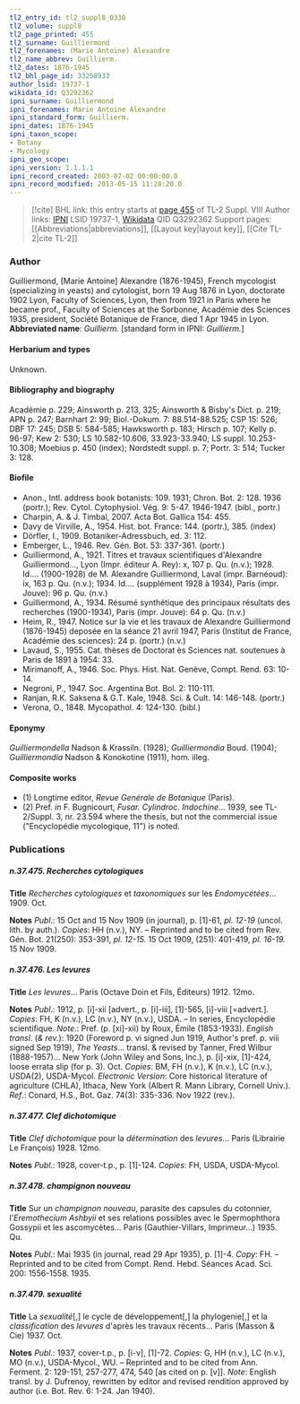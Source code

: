 ```yaml
---
tl2_entry_id: tl2_suppl8_0330
tl2_volume: suppl8
tl2_page_printed: 455
tl2_surname: Guilliermond
tl2_forenames: (Marie Antoine) Alexandre
tl2_name_abbrev: Guillierm.
tl2_dates: 1876-1945
tl2_bhl_page_id: 33258933
author_lsid: 19737-1
wikidata_id: Q3292362
ipni_surname: Guilliermond
ipni_forenames: Marie Antoine Alexandre
ipni_standard_form: Guillierm.
ipni_dates: 1876-1945
ipni_taxon_scope: 
- Botany
- Mycology
ipni_geo_scope: 
ipni_version: 1.1.1.1
ipni_record_created: 2003-07-02 00:00:00.0
ipni_record_modified: 2013-05-15 11:28:20.0
---
```


> [!cite] BHL link: this entry starts at [page 455](https://www.biodiversitylibrary.org/page/33258933) of TL-2 Suppl. VIII
> Author links: [IPNI](https://www.ipni.org/a/19737-1) LSID 19737-1, [Wikidata](https://www.wikidata.org/wiki/Q3292362) QID Q3292362
> Support pages: [[Abbreviations|abbreviations]], [[Layout key|layout key]], [[Cite TL-2|cite TL-2]]

### Author

Guilliermond, \[Marie Antoine\] Alexandre (1876-1945), French mycologist (specializing in yeasts) and cytologist, born 19 Aug 1876 in Lyon, doctorate 1902 Lyon, Faculty of Sciences, Lyon, then from 1921 in Paris where he became prof., Faculty of Sciences at the Sorbonne, Académie des Sciences 1935, president, Société Botanique de France, died 1 Apr 1945 in Lyon. 
**Abbreviated name**: *Guillierm.* \[standard form in IPNI: *Guillierm.*\]

#### Herbarium and types

Unknown.

#### Bibliography and biography

Académie p. 229; Ainsworth p. 213, 325; Ainsworth & Bisby's Dict. p. 219; APN p. 247; Barnhart 2: 99; Biol.-Dokum. 7: 88.514-88.525; CSP 15: 526; DBF 17: 245; DSB 5: 584-585; Hawksworth p. 183; Hirsch p. 107; Kelly p. 96-97; Kew 2: 530; LS 10.582-10.606, 33.923-33.940; LS suppl. 10.253-10.308; Moebius p. 450 (index); Nordstedt suppl. p. 7; Portr. 3: 514; Tucker 3: 128.

#### Biofile

- Anon., Intl. address book botanists: 109. 1931; Chron. Bot. 2: 128. 1936 (portr.); Rev. Cytol. Cytophysiol. Vég. 9: 5-47. 1946-1947. (bibl., portr.)
- Charpin, A. & J. Timbal, 2007. Acta Bot. Gallica 154: 455.
- Davy de Virville, A., 1954. Hist. bot. France: 144. (portr.), 385. (index)
- Dörfler, I., 1909. Botaniker-Adressbuch, ed. 3: 112.
- Emberger, L., 1946. Rev. Gén. Bot. 53: 337-361. (portr.)
- Guilliermond, A., 1921. Titres et travaux scientifiques d'Alexandre Guilliermond..., Lyon (Impr. éditeur A. Rey): x, 107 p. Qu. (n.v.); 1928. Id.... (1900-1928) de M. Alexandre Guilliermond, Laval (impr. Barnéoud): ix, 163 p. Qu. (n.v.); 1934. Id.... (supplément 1928 à 1934), Paris (impr. Jouve): 96 p. Qu. (n.v.)
- Guilliermond, A., 1934. Résumé synthétique des principaux résultats des recherches (1900-1934), Paris (impr. Jouve): 64 p. Qu. (n.v.)
- Heim, R., 1947. Notice sur la vie et les travaux de Alexandre Guilliermond (1876-1945) deposée en la séance 21 avril 1947, Paris (Institut de France, Académie des sciences): 24 p. (portr.) (n.v.)
- Lavaud, S., 1955. Cat. thèses de Doctorat ès Sciences nat. soutenues à Paris de 1891 à 1954: 33.
- Mirimanoff, A., 1946. Soc. Phys. Hist. Nat. Genève, Compt. Rend. 63: 10-14.
- Negroni, P., 1947. Soc. Argentina Bot. Bol. 2: 110-111.
- Ranjan, R.K. Saksena & G.T. Kale, 1948. Sci. & Cult. 14: 146-148. (portr.)
- Verona, O., 1848. Mycopathol. 4: 124-130. (bibl.)

#### Eponymy

*Guilliermondella* Nadson & Krassiln. (1928); *Guilliermondia* Boud. (1904); *Guilliermondia* Nadson & Konokotine (1911), hom. illeg.

#### Composite works

- (1) Longtime editor, *Revue Genérale de Botanique* (Paris).
- (2) Pref. *in* F. Bugnicourt, *Fusar. Cylindroc. Indochine*... 1939, see TL-2/Suppl. 3, nr.
23.594 where the thesis, but not the commercial issue ("Encyclopédie mycologique, 11") is noted.

### Publications

##### n.37.475. Recherches cytologiques

**Title**
*Recherches cytologiques* et *taxonomiques* sur les *Endomycétées*... 1909. Oct.

**Notes**
*Publ*.: 15 Oct and 15 Nov 1909 (in journal), p. \[1\]-61, *pl. 12-19* (uncol. lith. by auth.). *Copies*: HH (n.v.), NY. – Reprinted and to be cited from Rev. Gén. Bot. 21(250): 353-391, *pl. 12-15.* 15 Oct 1909, (251): 401-419, *pl. 16-19.* 15 Nov 1909.

##### n.37.476. Les levures

**Title**
*Les levures*... Paris (Octave Doin et Fils, Éditeurs) 1912. 12mo.

**Notes**
*Publ*.: 1912, p. \[i\]-xii \[advert., p. \[i\]-iii\], \[1\]-565, \[i\]-viii \[=advert.\]. *Copies*: FH, K (n.v.), LC (n.v.), NY (n.v.), USDA. – In series, Encyclopédie scientifique.
*Note*.: Pref. (p. \[xi\]-xii) by Roux, Émile (1853-1933).
*English transl*. (*& rev.*): 1920 (Foreword p. vi signed Jun 1919, Author's pref. p. viii signed Sep 1919), *The Yeasts*... transl. & revised by Tanner, Fred Wilbur (1888-1957)... New York (John Wiley and Sons, Inc.), p. \[i\]-xix, \[1\]-424, loose errata slip (for p. 3). Oct.
*Copies*: BM, FH (n.v.), K (n.v.), LC (n.v.), USDA(2), USDA-Mycol. *Electronic Version*: Core historical literature of agriculture (CHLA), Ithaca, New York (Albert R. Mann Library, Cornell Univ.).
*Ref*.: Conard, H.S., Bot. Gaz. 74(3): 335-336. Nov 1922 (rev.).

##### n.37.477. Clef dichotomique

**Title**
*Clef dichotomique* pour la *détermination* des *levures*... Paris (Librairie Le François) 1928. 12mo.

**Notes**
*Publ*.: 1928, cover-t.p., p. \[1\]-124. *Copies*: FH, USDA, USDA-Mycol.

##### n.37.478. champignon nouveau

**Title**
Sur un *champignon nouveau*, parasite des capsules du cotonnier, l'*Eremothecium Ashbyii* et ses relations possibles avec le Spermophthora Gossypii et les ascomycètes... Paris (Gauthier-Villars, Imprimeur...) 1935. Qu.

**Notes**
*Publ*.: Mai 1935 (in journal, read 29 Apr 1935), p. \[1\]-4. *Copy*: FH. – Reprinted and to be cited from Compt. Rend. Hebd. Séances Acad. Sci. 200: 1556-1558. 1935.

##### n.37.479. sexualité

**Title**
La *sexualité*\[,\] le cycle de développement\[,\] la phylogenie\[,\] et la *classification* des *levures* d'après les travaux récents... Paris (Masson & Cie) 1937. Oct.

**Notes**
*Publ*.: 1937, cover-t.p., p. \[i-v\], \[1\]-72. *Copies*: G, HH (n.v.), LC (n.v.), MO (n.v.), USDA-Mycol., WU. – Reprinted and to be cited from Ann. Ferment. 2: 129-151, 257-277, 474, 540 \[as cited on p. \[v\]\].
*Note*: English transl. by J. Dufrenoy, rewritten by editor and revised rendition approved by author (i.e. Bot. Rev. 6: 1-24. Jan 1940).

